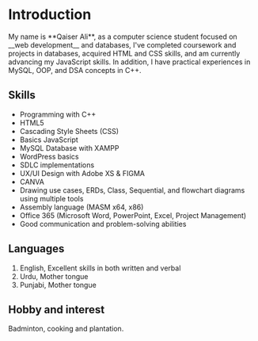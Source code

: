 <h1>Introduction</h1>
<p>My name is **Qaiser Ali**, as a computer science student focused on __web development__ and databases, I've completed
coursework and projects in databases, acquired HTML and CSS skills, and am currently
advancing my JavaScript skills. In addition, I have practical experiences in MySQL, OOP, and
DSA concepts in C++.</p>
<h2>Skills</h2>
<ul>
  <li>Programming with C++</li>
  <li>HTML5</li>
  <li>Cascading Style Sheets (CSS)</li>
  <li>Basics JavaScript</li>
  <li>MySQL Database with XAMPP</li>
  <li>WordPress basics</li>
  <li>SDLC implementations</li>
  <li>UX/UI Design with Adobe XS & FIGMA</li>
  <li>CANVA</li>
  <li>Drawing use cases, ERDs, Class,
Sequential, and flowchart diagrams using
multiple tools</li>
  <li>Assembly language (MASM x64, x86)</li>
  <li>Office 365 (Microsoft Word, PowerPoint,
Excel, Project Management)</li>
  <li>Good communication and problem-solving
abilities</li>

</ul>

<h2>Languages</h2>
<ol type="">
  <li>English, Excellent skills in both written and verbal</li>
  <li>Urdu, Mother tongue</li>
  <li>Punjabi, Mother tongue</li>
</ol>
<h2>Hobby and interest</h2>
<p>Badminton, cooking and plantation.
</p>
